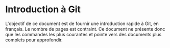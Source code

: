 Introduction à Git
==================

L'objectif de ce document est de fournir une introduction rapide à Git, en français. Le nombre de pages est contraint. Ce document ne présente donc que les commandes les plus courantes et pointe vers des documents plus complets pour approfondir.
